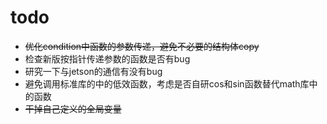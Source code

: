 # todo
* ~~优化condition中函数的参数传递，避免不必要的结构体copy~~
* 检查新版按指针传递参数的函数是否有bug
* 研究一下与jetson的通信有没有bug
* 避免调用标准库的中的低效函数，考虑是否自研cos和sin函数替代math库中的函数
* ~~干掉自己定义的全局变量~~
